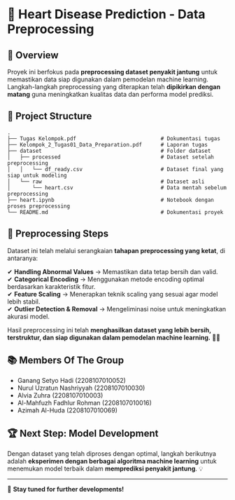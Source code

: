 # 💖 Heart Disease Prediction - Data Preprocessing

## 📌 **Overview**
Proyek ini berfokus pada **preprocessing dataset penyakit jantung** untuk memastikan data siap digunakan dalam pemodelan machine learning. Langkah-langkah preprocessing yang diterapkan telah **dipikirkan dengan matang** guna meningkatkan kualitas data dan performa model prediksi.

## 📂 **Project Structure**
```
.
├── Tugas Kelompok.pdf                           # Dokumentasi tugas
├── Kelompok_2_Tugas01_Data_Preparation.pdf      # Laporan tugas
├── dataset                                      # Folder dataset
│   ├── processed                                # Dataset setelah preprocessing
│   │   └── df_ready.csv                         # Dataset final yang siap untuk modeling
│   └── raw                                      # Dataset asli
│       └── heart.csv                            # Data mentah sebelum preprocessing
├── heart.ipynb                                  # Notebook dengan proses preprocessing
└── README.md                                    # Dokumentasi proyek
```

## 🔎 **Preprocessing Steps**
Dataset ini telah melalui serangkaian **tahapan preprocessing yang ketat**, di antaranya:

✔ **Handling Abnormal Values** → Memastikan data tetap bersih dan valid.  
✔ **Categorical Encoding** → Menggunakan metode encoding optimal berdasarkan karakteristik fitur.  
✔ **Feature Scaling** → Menerapkan teknik scaling yang sesuai agar model lebih stabil.  
✔ **Outlier Detection & Removal** → Mengeliminasi noise untuk meningkatkan akurasi model.  

Hasil preprocessing ini telah **menghasilkan dataset yang lebih bersih, terstruktur, dan siap digunakan dalam pemodelan machine learning.** 🚀🔥

## 📚 **Members Of The Group**
- Ganang Setyo Hadi         (2208107010052)
- Nurul Uzratun Nashriyyah  (2208107010030)
- Alvia Zuhra               (2208107010003)
- Al-Mahfuzh Fadhlur Rohman (2208107010016)
- Azimah Al-Huda            (2208107010069)

## 🏆 **Next Step: Model Development**
Dengan dataset yang telah diproses dengan optimal, langkah berikutnya adalah **eksperimen dengan berbagai algoritma machine learning** untuk menemukan model terbaik dalam **memprediksi penyakit jantung**. 💡

---

🚀 **Stay tuned for further developments!**